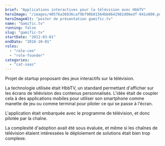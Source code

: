 ```yaml
---
brief: "Applications interactives pour la télévision avec HbbTV"
heroImage: "/images/40576a36836caf9bf90b81564bb8642982d06edf-841x800.png"
heroImageAlt: "poster de présentation gamific.tv"
name: "Gamific.tv"
running: false
slug: "gamific-tv"
startDate: "2012-03-01"
endDate: "2016-10-01"
roles:
  - "role-ceo"
  - "role-founder"
categories:
  - "cat-saas"
---
```


Projet de startup proposant des jeux interactifs sur la télévision.

La technologie utilisée était HbbTV, un standard permettant d'afficher sur les écrans de télévision des contenus personnalisés. L'idée était de coupler cela à des applications mobiles pour utiliser son smartphone comme manette de jeu ou comme terminal pour piloter ce qui se passe à l'écran.

L'application était embarquée avec le programme de télévision, et donc pilotée par la chaîne.

La complexité d'adoption avait été sous évaluée, et même si les chaînes de télévision étaient intéressées le déploiement de solutions était bien trop complexe.
